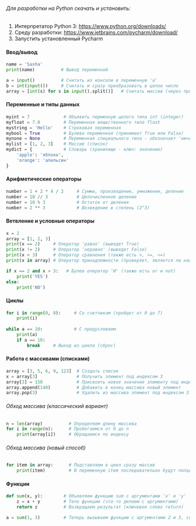 ###### Для разработки на Python скачать и установить:
1. Интерпретатор Python 3: https://www.python.org/downloads/
2. Среду разработки: https://www.jetbrains.com/pycharm/download/
3. Запустить установленный Pycharm

#### Ввод/вывод
```python
name = 'Sasha'
print(name)          # Вывод переменной

a = input()          # Считать из консоли в переменную 'a'
b = int(input())     # Считать и сразу преобразовать в целое число
array = [int(s) for s in input().split()]   # Считать массив (через пробел) и элементы преобразовать в числа
```

#### Переменные и типы данных
```python
myint = 7             # Объявить перменную целого типа int (integer)
myfloat = 7.0         # Переменная вещественного типа float
mystring = 'Hello'    # Строковая переменная
mybool = True         # Булева переменная (принимает True или False)
mynone = None         # Переменная специального типа - обозначает 'ничего' (принимает только None)
mylist = [1, 2, 3]    # Массив (список)
mydict = {            # Словарь (хранилище - ключ: значение)
    'apple': 'яблоко', 
    'orange': 'апельсин'
}
```


#### Арифметические операторы
```python
number = 1 + 2 * 4 / 2     # Сумма, проезведение, умножение, деление
number = 10 // 3           # Целочисленное деление
number = 10 % 3            # Остаток от деления
number = 2 ** 3            # Возведение в степень (2^3)
```

#### Ветвление и условные операторы
```python
x = 2  
array = [1, 2, 3]             
print(x == 2)     # Оператор 'равно' (выведет True)
print(x != 2)     # Оператор 'неравно' (выведет False)
print(x < 3)      # Оператор сравнения (также есть >, >=, <=)
print(x in array) # Оператор принадлежности (проверяет, является ли наша переменная элементом списка)

if x == 2 and x > 3:   # Булев оператор 'И' (также есть or и not)
    print('YES')
else:
    print('NO') 
```

#### Циклы
```python
for i in range(0, 8):     # Со счетчиком (пройдет от 0 до 7)
    print(i)
    
while a == 10:            # С предусловием
    print(a)  
    if a == 10:
        break     # Выход из цикла (сброс)
```

#### Работа с массивами (списками)
```python
array = [3, 5, 6, 9, 123]  # Создать список
x = array[3]               # Получить элемент под индексом 3
array[3] = 150             # Присвоить новое значение элементу под индексом 3
array.append(140)          # Добавить в конец массива новый элемент
array.pop(3)               # Удалить из массива элемент под индексом 3
```

###### Обход массива (классический вариант)
```python
n = len(array)          # Определяем длину массива
for i in range(n):      # Пробегаемся от 0 до n
    print(array[i])     # Обращаемся по индексу
```
###### Обход массива (новый способ)    
```python
for item in array:      # Подставляем в цикл сразу массив
    print(item)         # В переменную item последовательно будут попадать элементы массива 
```
#### Функции
```python
def sum(x, y):        # Объявляем функцию sum с аргументами 'x' и 'y'
    z = x + y         # Тело функции (что-то делаем с аргументами)
    return z          # Возвращаем результат (ключевое слово return)

a = sum(1, 3)         # Теперь вызываем функцию с аргументами 2 и 3, складываем результат в переменную 'a'    
```
